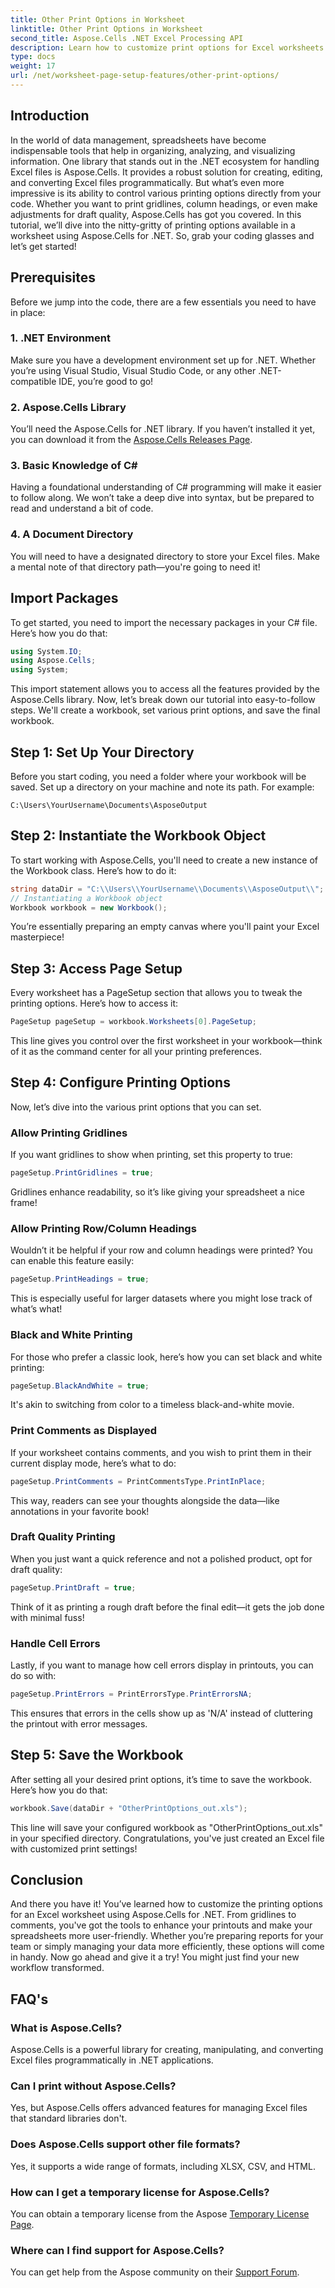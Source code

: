 ```yaml
---
title: Other Print Options in Worksheet
linktitle: Other Print Options in Worksheet
second_title: Aspose.Cells .NET Excel Processing API
description: Learn how to customize print options for Excel worksheets using Aspose.Cells for .NET in this comprehensive guide.
type: docs
weight: 17
url: /net/worksheet-page-setup-features/other-print-options/
---
```

## Introduction
In the world of data management, spreadsheets have become indispensable tools that help in organizing, analyzing, and visualizing information. One library that stands out in the .NET ecosystem for handling Excel files is Aspose.Cells. It provides a robust solution for creating, editing, and converting Excel files programmatically. But what’s even more impressive is its ability to control various printing options directly from your code. Whether you want to print gridlines, column headings, or even make adjustments for draft quality, Aspose.Cells has got you covered. In this tutorial, we’ll dive into the nitty-gritty of printing options available in a worksheet using Aspose.Cells for .NET. So, grab your coding glasses and let’s get started!
## Prerequisites
Before we jump into the code, there are a few essentials you need to have in place:
### 1. .NET Environment
Make sure you have a development environment set up for .NET. Whether you’re using Visual Studio, Visual Studio Code, or any other .NET-compatible IDE, you’re good to go!
### 2. Aspose.Cells Library
You’ll need the Aspose.Cells for .NET library. If you haven’t installed it yet, you can download it from the [Aspose.Cells Releases Page](https://releases.aspose.com/cells/net/).
### 3. Basic Knowledge of C#
Having a foundational understanding of C# programming will make it easier to follow along. We won’t take a deep dive into syntax, but be prepared to read and understand a bit of code.
### 4. A Document Directory
You will need to have a designated directory to store your Excel files. Make a mental note of that directory path—you're going to need it!
## Import Packages
To get started, you need to import the necessary packages in your C# file. Here’s how you do that:
```csharp
using System.IO;
using Aspose.Cells;
using System;
```
This import statement allows you to access all the features provided by the Aspose.Cells library.
Now, let’s break down our tutorial into easy-to-follow steps. We'll create a workbook, set various print options, and save the final workbook.
## Step 1: Set Up Your Directory
Before you start coding, you need a folder where your workbook will be saved. Set up a directory on your machine and note its path. For example:
```plaintext
C:\Users\YourUsername\Documents\AsposeOutput
```
## Step 2: Instantiate the Workbook Object
To start working with Aspose.Cells, you'll need to create a new instance of the Workbook class. Here’s how to do it:
```csharp
string dataDir = "C:\\Users\\YourUsername\\Documents\\AsposeOutput\\";
// Instantiating a Workbook object
Workbook workbook = new Workbook();
```
You’re essentially preparing an empty canvas where you'll paint your Excel masterpiece!
## Step 3: Access Page Setup
Every worksheet has a PageSetup section that allows you to tweak the printing options. Here’s how to access it:
```csharp
PageSetup pageSetup = workbook.Worksheets[0].PageSetup;
```
This line gives you control over the first worksheet in your workbook—think of it as the command center for all your printing preferences.
## Step 4: Configure Printing Options
Now, let’s dive into the various print options that you can set.
### Allow Printing Gridlines
If you want gridlines to show when printing, set this property to true:
```csharp
pageSetup.PrintGridlines = true;
```
Gridlines enhance readability, so it’s like giving your spreadsheet a nice frame!
### Allow Printing Row/Column Headings
Wouldn’t it be helpful if your row and column headings were printed? You can enable this feature easily:
```csharp
pageSetup.PrintHeadings = true;
```
This is especially useful for larger datasets where you might lose track of what’s what!
### Black and White Printing
For those who prefer a classic look, here’s how you can set black and white printing:
```csharp
pageSetup.BlackAndWhite = true;
```
It's akin to switching from color to a timeless black-and-white movie.
### Print Comments as Displayed
If your worksheet contains comments, and you wish to print them in their current display mode, here’s what to do:
```csharp
pageSetup.PrintComments = PrintCommentsType.PrintInPlace;
```
This way, readers can see your thoughts alongside the data—like annotations in your favorite book!
### Draft Quality Printing
When you just want a quick reference and not a polished product, opt for draft quality:
```csharp
pageSetup.PrintDraft = true;
```
Think of it as printing a rough draft before the final edit—it gets the job done with minimal fuss!
### Handle Cell Errors
Lastly, if you want to manage how cell errors display in printouts, you can do so with:
```csharp
pageSetup.PrintErrors = PrintErrorsType.PrintErrorsNA;
```
This ensures that errors in the cells show up as 'N/A' instead of cluttering the printout with error messages.
## Step 5: Save the Workbook
After setting all your desired print options, it’s time to save the workbook. Here’s how you do that:
```csharp
workbook.Save(dataDir + "OtherPrintOptions_out.xls");
```
This line will save your configured workbook as "OtherPrintOptions_out.xls" in your specified directory. Congratulations, you've just created an Excel file with customized print settings!
## Conclusion
And there you have it! You’ve learned how to customize the printing options for an Excel worksheet using Aspose.Cells for .NET. From gridlines to comments, you've got the tools to enhance your printouts and make your spreadsheets more user-friendly. Whether you’re preparing reports for your team or simply managing your data more efficiently, these options will come in handy. Now go ahead and give it a try! You might just find your new workflow transformed.
## FAQ's
### What is Aspose.Cells?  
Aspose.Cells is a powerful library for creating, manipulating, and converting Excel files programmatically in .NET applications.
### Can I print without Aspose.Cells?  
Yes, but Aspose.Cells offers advanced features for managing Excel files that standard libraries don't.
### Does Aspose.Cells support other file formats?  
Yes, it supports a wide range of formats, including XLSX, CSV, and HTML.
### How can I get a temporary license for Aspose.Cells?  
You can obtain a temporary license from the Aspose [Temporary License Page](https://purchase.aspose.com/temporary-license/).
### Where can I find support for Aspose.Cells?  
You can get help from the Aspose community on their [Support Forum](https://forum.aspose.com/c/cells/9).
